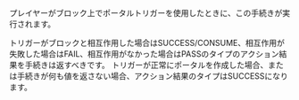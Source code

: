 プレイヤーがブロック上でポータルトリガーを使用したときに、この手続きが実行されます。

トリガーがブロックと相互作用した場合はSUCCESS/CONSUME、相互作用が失敗した場合はFAIL、相互作用がなかった場合はPASSのタイプのアクション結果を手続きは返すべきです。 トリガーが正常にポータルを作成した場合、または手続きが何も値を返さない場合、アクション結果のタイプはSUCCESSになります。